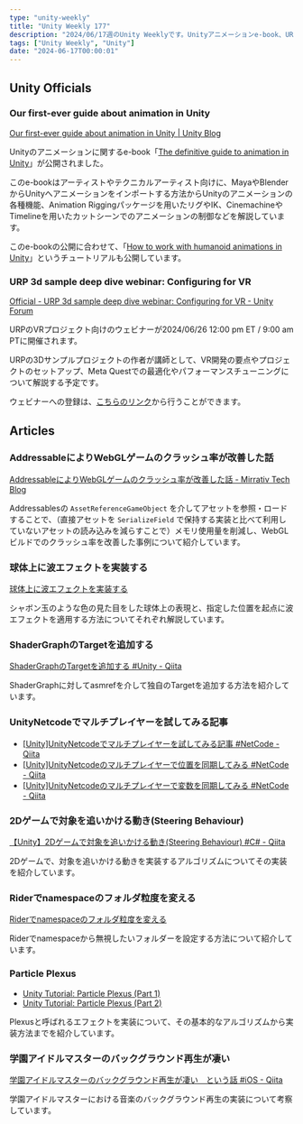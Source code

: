 ```yaml
---
type: "unity-weekly"
title: "Unity Weekly 177"
description: "2024/06/17週のUnity Weeklyです。Unityアニメーションe-book、URP 3D sample deep dive webinarなどについて取り上げています。"
tags: ["Unity Weekly", "Unity"]
date: "2024-06-17T00:00:01"
---
```


## Unity Officials

###  Our first-ever guide about animation in Unity

[Our first-ever guide about animation in Unity | Unity Blog](https://blog.unity.com/games/first-guide-animation-in-unity)

Unityのアニメーションに関するe-book「[The definitive guide to animation in Unity](https://unity.com/ja/resources/definitive-guide-animation-unity-2022-lts-ebook)」が公開されました。

このe-bookはアーティストやテクニカルアーティスト向けに、MayaやBlenderからUnityへアニメーションをインポートする方法からUnityのアニメーションの各種機能、Animation Riggingパッケージを用いたリグやIK、CinemachineやTimelineを用いたカットシーンでのアニメーションの制御などを解説しています。

このe-bookの公開に合わせて、「[How to work with humanoid animations in Unity](https://www.youtube.com/watch?v=s5lRq6-BVcw)」というチュートリアルも公開しています。

### URP 3d sample deep dive webinar: Configuring for VR

[Official - URP 3d sample deep dive webinar: Configuring for VR - Unity Forum](https://forum.unity.com/threads/urp-3d-sample-deep-dive-webinar-configuring-for-vr.1603107/)

URPのVRプロジェクト向けのウェビナーが2024/06/26  12:00 pm ET / 9:00 am PTに開催されます。

URPの3Dサンプルプロジェクトの作者が講師として、VR開発の要点やプロジェクトのセットアップ、Meta Questでの最適化やパフォーマンスチューニングについて解説する予定です。

ウェビナーへの登録は、[こちらのリンク](https://create.unity.com/urp-3d-sample-configure-vr-project)から行うことができます。

## Articles

### AddressableによりWebGLゲームのクラッシュ率が改善した話

[AddressableによりWebGLゲームのクラッシュ率が改善した話 - Mirrativ Tech Blog](https://tech.mirrativ.stream/entry/2024/06/12/104608)

Addressablesの `AssetReferenceGameObject` を介してアセットを参照・ロードすることで、（直接アセットを `SerializeField` で保持する実装と比べて利用していないアセットの読み込みを減らすことで）メモリ使用量を削減し、WebGLビルドでのクラッシュ率を改善した事例について紹介しています。

### 球体上に波エフェクトを実装する

[球体上に波エフェクトを実装する](https://zenn.dev/meson/articles/bubble-wave-effect)

シャボン玉のような色の見た目をした球体上の表現と、指定した位置を起点に波エフェクトを適用する方法についてそれぞれ解説しています。

### ShaderGraphのTargetを追加する

[ShaderGraphのTargetを追加する #Unity - Qiita](https://qiita.com/haw2fregel/items/cad7d2b2abfd2dc5730e)

ShaderGraphに対してasmrefを介して独自のTargetを追加する方法を紹介しています。

### UnityNetcodeでマルチプレイヤーを試してみる記事

- [[Unity]UnityNetcodeでマルチプレイヤーを試してみる記事 #NetCode - Qiita](https://qiita.com/kazuma_f/items/e8b0fd9bb6a8069f3d36)
- [[Unity]UnityNetcodeのマルチプレイヤーで位置を同期してみる #NetCode - Qiita](https://qiita.com/kazuma_f/items/bd57bc2c18fd0dfa9c71)
- [[Unity]UnityNetcodeのマルチプレイヤーで変数を同期してみる #NetCode - Qiita](https://qiita.com/kazuma_f/items/907b01705e78bd199fdd)

### 2Dゲームで対象を追いかける動き(Steering Behaviour)

[【Unity】2Dゲームで対象を追いかける動き(Steering Behaviour) #C# - Qiita](https://qiita.com/mojomojopon/items/5b1905d46050e7e52b76)

2Dゲームで、対象を追いかける動きを実装するアルゴリズムについてその実装を紹介しています。

### Riderでnamespaceのフォルダ粒度を変える

[Riderでnamespaceのフォルダ粒度を変える](https://zenn.dev/qemel/articles/ed2dfde5bb2f04)

Riderでnamespaceから無視したいフォルダーを設定する方法について紹介しています。

### Particle Plexus

- [Unity Tutorial: Particle Plexus (Part 1)](https://mirzabeig.substack.com/p/unity-tutorial-particle-plexus-part-1)
- [Unity Tutorial: Particle Plexus (Part 2)](https://mirzabeig.substack.com/p/unity-tutorial-particle-plexus-part-2)

Plexusと呼ばれるエフェクトを実装について、その基本的なアルゴリズムから実装方法までを紹介しています。

### 学園アイドルマスターのバックグラウンド再生が凄い

[学園アイドルマスターのバックグラウンド再生が凄い　という話 #iOS - Qiita](https://qiita.com/ryo_hara_/items/34381dee6f5aff54cee1)

学園アイドルマスターにおける音楽のバックグラウンド再生の実装について考察しています。
